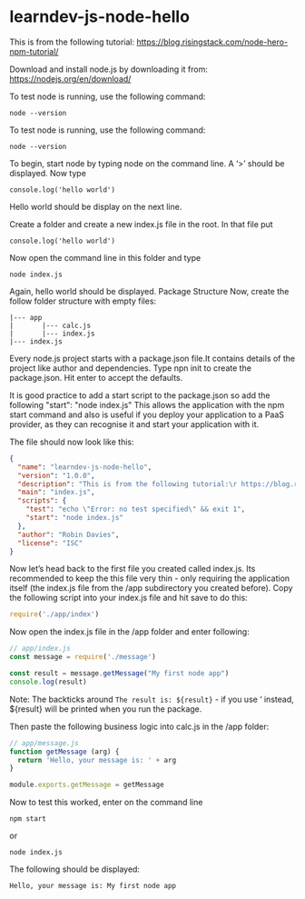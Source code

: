 # learndev-js-node-hello

This is from the following tutorial:
https://blog.risingstack.com/node-hero-npm-tutorial/

Download and install node.js by downloading it from:
https://nodejs.org/en/download/

To test node is running, use the following command:
```
node --version
```

To test node is running, use the following command:
```
node --version
```

To begin, start node by typing node on the command line. 
A ‘>’ should be displayed. Now type 
```
console.log('hello world')
```

Hello world should be display on the next line.

Create a folder and create a new index.js file in the root. In that file put 
```
console.log('hello world')
```

Now open the command line in this folder and type 
```
node index.js
```

Again, hello world should be displayed.
Package Structure
Now, create the follow folder structure with empty files:
```
|--- app
|       |--- calc.js
|       |--- index.js
|--- index.js
```

Every node.js project starts with a package.json file.It contains details of the project like author and dependencies.
Type npn init to create the package.json. Hit enter to accept the defaults.

It is good practice to add a start script to the package.json so add the following
"start": "node index.js"
This allows the application with the npm start command and also is useful if you deploy your application to a PaaS provider, as they can recognise it and start your application with it.

The file should now look like this:

```json
{
  "name": "learndev-js-node-hello",
  "version": "1.0.0",
  "description": "This is from the following tutorial:\r https://blog.risingstack.com/node-hero-npm-tutorial/",
  "main": "index.js",
  "scripts": {
    "test": "echo \"Error: no test specified\" && exit 1",
	"start": "node index.js"
  },
  "author": "Robin Davies",
  "license": "ISC"
}
```

Now let’s head back to the first file you created called index.js. Its recommended to keep the this file very thin - only requiring the application itself (the index.js file from the /app subdirectory you created before). 
Copy the following script into your index.js file and hit save to do this:

```js
require('./app/index') 
```

Now open the index.js file in the /app folder and enter following:

```js
// app/index.js
const message = require('./message')

const result = message.getMessage("My first node app")
console.log(result) 
```

Note: The backticks around `The result is: ${result}` - if you use ‘ instead, ${result} will be printed when you run the package.

Then paste the following business logic into calc.js in the /app folder:

```js
// app/message.js
function getMessage (arg) {  
  return 'Hello, your message is: ' + arg
}

module.exports.getMessage = getMessage 
``` 

Now to test this worked, enter on the command line
```
npm start
```
or
```
node index.js
```

The following should be displayed: 

```
Hello, your message is: My first node app
```
